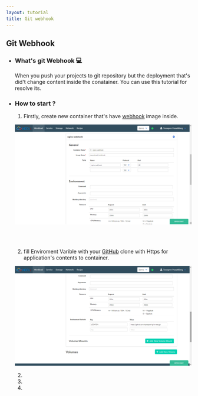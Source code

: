 ```yaml
---
layout: tutorial
title: Git webhook
---
```

## Git Webhook

* ### What's git Webhook 💻

  When you push your projects to git repository but the deployment that's did't change content inside the conatainer. You can use this tutorial for resolve its.  

* ### How to start ?

  1. Firstly, create new container that's have [webhook](https://hub.docker.com/r/maxoatzadn/webhook) image inside.

  ![Create images1](/assets/webhook/webhook2.png)

  <br><br> 

  2. fill Enviroment Varible with your [GitHub](https://github.com/) clone with Https for application's contents to container.

  ![Create images1](/assets/webhook/webhook1.png)

  2.

  3.

  4.
